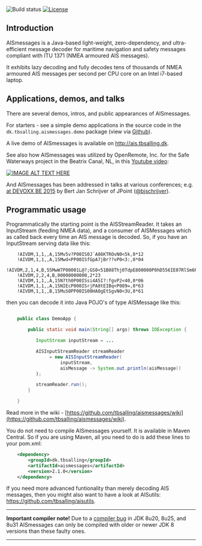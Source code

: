 ![Build status](https://travis-ci.org/tbsalling/aismessages.svg?branch=master)
[![License](http://img.shields.io/badge/license-CCANS3-green.svg)](https://github.com/tbsalling/aismessages/blob/master/LICENSE)

Introduction
---
AISmessages is a Java-based light-weight, zero-dependency, and ultra-efficient message decoder for maritime
navigation and safety messages compliant with ITU 1371 (NMEA armoured AIS messages).

It exhibits lazy decoding and fully decodes tens of thousands of NMEA armoured AIS messages per second per CPU
core on an Intel i7-based laptop.

Applications, demos, and talks
---
There are several demos, intros, and public appearances of AISmessages.

For starters - see a simple demo applications in the source code in the `dk.tbsalling.aismessages.demo` package (view via 
[Github](https://github.com/tbsalling/aismessages/tree/master/src/main/java/dk/tbsalling/aismessages/demo)). 

A live demo of AISmessages is available on http://ais.tbsalling.dk. 

See also how AISmessages was utilized by OpenRemote, Inc. for the Safe Waterways project in the Beatrix Canal, NL, in this [Youtube video](https://youtu.be/_pcH0KB5J2Q):

[![IMAGE ALT TEXT HERE](http://img.youtube.com/vi/_pcH0KB5J2Q/0.jpg)](https://youtu.be/_pcH0KB5J2Q)

And AISmessages has been addressed in talks at various conferences; e.g. [at DEVOXX BE 2015](http://cfp.devoxx.be/2015/talk/OOF-1013/Decoding_the_air_around_you_with_Java_and_$7_hardware) by Bert Jan Schrijver of JPoint ([@bjschrijver](https://twitter.com/bjschrijver)).

Programmatic usage
---
Programmatically the starting point is the AISStreamReader. It takes an InputStream (feeding
NMEA data), and a consumer of AISMessages which as called back every time an AIS message is decoded. So,
if you have an InputStream serving data like this:

```
    !AIVDM,1,1,,A,15Mv5v?P00IS0J`A86KTROvN0<5k,0*12
    !AIVDM,1,1,,A,15Mwd<PP00ISfGpA7jBr??vP0<3:,0*04
    !AIVDM,2,1,4,B,55MwW7P00001L@?;GS0<51B08Thj0TdpE800000P0hD556IE07RlSm6P0000,0*0B
    !AIVDM,2,2,4,B,00000000000,2*23
    !AIVDM,1,1,,A,15N7th0P00ISsi4A5I?:fgvP2<40,0*06
    !AIVDM,1,1,,A,15NIEcP000ISrjPA8tEIBq<P089=,0*63
    !AIVDM,1,1,,B,15MuS0PP00IS00HA8gEtSgvN0<3U,0*61
```

then you can decode it into Java POJO's of type AISMessage like this:

``` java

    public class DemoApp {

        public static void main(String[] args) throws IOException {

           InputStream inputStream = ...

           AISInputStreamReader streamReader
                = new AISInputStreamReader(
                    inputStream,
                    aisMessage -> System.out.println(aisMessage))
           );

           streamReader.run();
	    }

    }
```

Read more in the wiki - [https://github.com/tbsalling/aismessages/wiki](https://github.com/tbsalling/aismessages/wiki).

You do not need to compile AISmessages yourself. It is available in Maven Central. So if you are using Maven, 
all you need to do is add these lines to your pom.xml:

``` xml
	<dependency>
	    <groupId>dk.tbsalling</groupId>
	    <artifactId>aismessages</artifactId>
	    <version>2.1.0</version>
	</dependency>
```

If you need more advanced funtionality than merely decoding AIS messages, then you might also want to have a look at 
AISutils: https://github.com/tbsalling/aisutils.

---

**Important compiler note!** Due to a [compiler bug](https://bugs.openjdk.java.net/browse/JDK-8062253) in JDK 8u20, 8u25, and 8u31
AISmessages can only be compiled with older or newer JDK 8 versions than these faulty ones.

---
